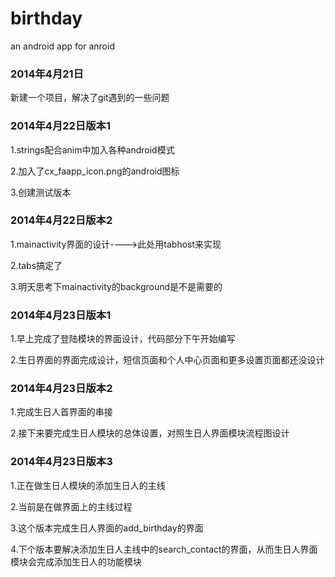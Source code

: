 birthday
========

an android app for anroid

### 2014年4月21日 ###
新建一个项目，解决了git遇到的一些问题

### 2014年4月22日版本1 ###
1.strings配合anim中加入各种android模式

2.加入了cx_faapp_icon.png的android图标

3.创建测试版本

### 2014年4月22日版本2 ###
1.mainactivity界面的设计---->此处用tabhost来实现

2.tabs搞定了

3.明天思考下mainactivity的background是不是需要的

### 2014年4月23日版本1 ###
1.早上完成了登陆模块的界面设计，代码部分下午开始编写

2.生日界面的界面完成设计，短信页面和个人中心页面和更多设置页面都还没设计

### 2014年4月23日版本2 ###
1.完成生日人首界面的串接

2.接下来要完成生日人模块的总体设置，对照生日人界面模块流程图设计

### 2014年4月23日版本3 ###
1.正在做生日人模块的添加生日人的主线

2.当前是在做界面上的主线过程

3.这个版本完成生日人界面的add_birthday的界面

4.下个版本要解决添加生日人主线中的search_contact的界面，从而生日人界面模块会完成添加生日人的功能模块